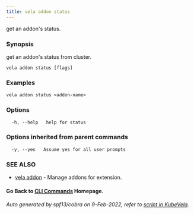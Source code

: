 ```yaml
---
title: vela addon status
---
```


get an addon's status.

### Synopsis

get an addon's status from cluster.

```
vela addon status [flags]
```

### Examples

```
vela addon status <addon-name>
```

### Options

```
  -h, --help   help for status
```

### Options inherited from parent commands

```
  -y, --yes   Assume yes for all user prompts
```

### SEE ALSO

* [vela addon](vela_addon)	 - Manage addons for extension.

#### Go Back to [CLI Commands](vela) Homepage.


###### Auto generated by spf13/cobra on 9-Feb-2022, refer to [script in KubeVela](https://github.com/kubevela/kubevela/tree/master/hack/docgen).
